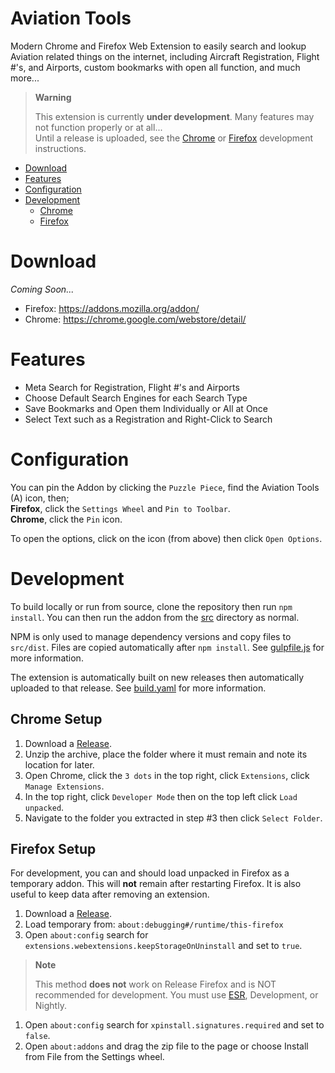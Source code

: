 # Aviation Tools

Modern Chrome and Firefox Web Extension to easily search and lookup Aviation related things on the internet,
including Aircraft Registration, Flight #'s, and Airports, custom bookmarks with open all function, and much more...

> **Warning**
>
> This extension is currently **under development**. Many features may not function properly or at all...  
> Until a release is uploaded, see the [Chrome](#chrome) or [Firefox](#firefox) development instructions.  

*   [Download](#download)
*   [Features](#features)
*   [Configuration](#configuration)
*   [Development](#development)
    -   [Chrome](#chrome-setup)
    -   [Firefox](#firefox-setup)

# Download

_Coming Soon..._

*   Firefox: https://addons.mozilla.org/addon/
*   Chrome: https://chrome.google.com/webstore/detail/

# Features

*   Meta Search for Registration, Flight #'s and Airports
*   Choose Default Search Engines for each Search Type
*   Save Bookmarks and Open them Individually or All at Once
*   Select Text such as a Registration and Right-Click to Search

# Configuration

You can pin the Addon by clicking the `Puzzle Piece`, find the Aviation Tools (A) icon, then;  
**Firefox**, click the `Settings Wheel` and `Pin to Toolbar`.  
**Chrome**, click the `Pin` icon.  

To open the options, click on the icon (from above) then click `Open Options`.

# Development

To build locally or run from source, clone the repository then run `npm install`.
You can then run the addon from the [src](src) directory as normal.

NPM is only used to manage dependency versions and copy files to `src/dist`.
Files are copied automatically after `npm install`. See [gulpfile.js](gulpfile.js) for more information.

The extension is automatically built on new releases then automatically uploaded to that release.
See [build.yaml](.github/workflows/build.yaml) for more information.

## Chrome Setup

1.  Download a [Release](https://github.com/cssnr/link-extractor/releases).
1.  Unzip the archive, place the folder where it must remain and note its location for later.
1.  Open Chrome, click the `3 dots` in the top right, click `Extensions`, click `Manage Extensions`.
1.  In the top right, click `Developer Mode` then on the top left click `Load unpacked`.
1.  Navigate to the folder you extracted in step #3 then click `Select Folder`.

## Firefox Setup

For development, you can and should load unpacked in Firefox as a temporary addon.
This will **not** remain after restarting Firefox. It is also useful to keep data after removing an extension.

1.  Download a [Release](https://github.com/cssnr/link-extractor/releases).
1.  Load temporary from: `about:debugging#/runtime/this-firefox`
1.  Open `about:config` search for `extensions.webextensions.keepStorageOnUninstall` and set to `true`.

> **Note**
>
> This method **does not** work on Release Firefox and is NOT recommended for development.
> You must use [ESR](https://www.mozilla.org/en-CA/firefox/all/#product-desktop-esr), Development, or Nightly.

1.  Open `about:config` search for `xpinstall.signatures.required` and set to `false`.
1.  Open `about:addons` and drag the zip file to the page or choose Install from File from the Settings wheel.
